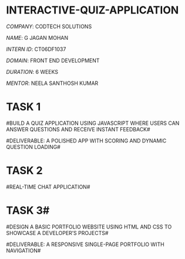 # INTERACTIVE-QUIZ-APPLICATION

   *COMPANY*: CODTECH SOLUTIONS
   
   *NAME*: G JAGAN MOHAN
   
   *INTERN ID*: CT06DF1037
   
  *DOMAIN*: FRONT END DEVELOPMENT
  
  *DURATION*: 6 WEEKS
  
  *MENTOR*: NEELA SANTHOSH KUMAR

# TASK 1 #

  #BUILD A QUIZ APPLICATION USING JAVASCRIPT WHERE USERS CAN ANSWER QUESTIONS AND RECEIVE INSTANT FEEDBACK#

  #DELIVERABLE: A POLISHED APP WITH SCORING AND DYNAMIC QUESTION LOADING#

  # TASK 2 #

  #REAL-TIME CHAT APPLICATION#

  # TASK 3#

  #DESIGN A BASIC PORTFOLIO WEBSITE USING HTML AND CSS TO SHOWCASE A DEVELOPER’S PROJECTS#

  #DELIVERABLE: A RESPONSIVE SINGLE-PAGE PORTFOLIO WITH NAVIGATION#

